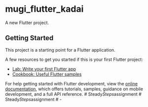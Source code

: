 # mugi_flutter_kadai

A new Flutter project.

## Getting Started

This project is a starting point for a Flutter application.

A few resources to get you started if this is your first Flutter project:

- [Lab: Write your first Flutter app](https://docs.flutter.dev/get-started/codelab)
- [Cookbook: Useful Flutter samples](https://docs.flutter.dev/cookbook)

For help getting started with Flutter development, view the
[online documentation](https://docs.flutter.dev/), which offers tutorials,
samples, guidance on mobile development, and a full API reference.
#   S t e a d y _ S t e p s _ a s s i g n m e n t  
 #   S t e a d y _ S t e p s _ a s s i g n m e n t  
 #   -  
 
